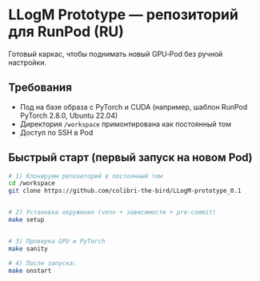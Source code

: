 # LLogM Prototype — репозиторий для RunPod (RU)


Готовый каркас, чтобы поднимать новый GPU‑Pod без ручной настройки.


## Требования
- Под на базе образа с PyTorch и CUDA (например, шаблон RunPod PyTorch 2.8.0, Ubuntu 22.04)
- Директория `/workspace` примонтирована как постоянный том
- Доступ по SSH в Pod


## Быстрый старт (первый запуск на новом Pod)


```bash
# 1) Клонируем репозиторий в постоянный том
cd /workspace
git clone https://github.com/colibri-the-bird/LLogM-prototype_0.1


# 2) Установка окружения (venv + зависимости + pre-commit)
make setup


# 3) Проверка GPU и PyTorch
make sanity

# 4) После запуска:
make onstart
